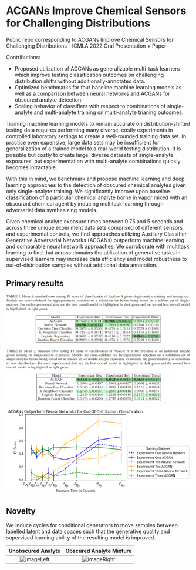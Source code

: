 # ACGANs Improve Chemical Sensors for Challenging Distributions
Public repo corresponding to ACGANs Improve Chemical Sensors for Challenging Distributions - ICMLA 2022 Oral Presentation + Paper

Contributions:

- Proposed utilization of ACGANs as generalizable multi-task learners which improve testing classification outcomes on challenging distribution shifts without additionally-annotated data.
- Optimized benchmarks for four baseline machine learning models as well as a comparison between neural networks and ACGANs for obscured analyte detection.
- Scaling behavior of classifiers with respect to combinations of single-analyte and multi-analyte training on multi-analyte trianing outcomes.

Training machine learning models to remain accurate on distribution-shifted testing data requires performing many diverse, costly experiments in controlled laboratory settings to create a well-rounded training data set. In practice even expensive, large data sets may be insufficient for generalization of a trained model to a real-world testing distribution. It is possible but costly to create large, diverse datasets of single-analyte exposures, but experimentation with multi-analyte combinations quickly becomes intractable.

With this in mind, we benchmark and propose machine learning and deep learning approaches to the detection of obscured chemical analytes given only single-analyte training. We significantly improve upon baseline classification of a particular chemical analyte borne in vapor mixed with an obscurant chemical agent by inducing multitask learning through adversarial data synthesizing models.

Given chemical analyte exposure times between 0.75 and 5 seconds and across three unique experiment data sets comprised of different sensors and experimental controls, we find approaches utilizing Auxiliary Classifier Generative Adversarial Networks (ACGANs) outperform machine learning and comparable neural network approaches. We corroborate with multitask learning to find that across domains the utilization of generative tasks in supervised learners may increase data efficiency and model robustness to out-of-distribution samples without additional data annotation.

## Primary results
![results table 1](imgs/table1.png)

![results table 2](imgs/table2.png)

![results_nn_acgan](imgs/nn_vs_acgan.png)

## Novelty
We induce cycles for conditional generators to move samples between labelled latent and data spaces such that the generative quality and supervised learning ability of the resulting model is improved.

Unobscured Analyte             |  Obscured Analyte Mixture
:-------------------------:|:-------------------------:
![imageLeft](imgs/analyte_a.png)  |  ![imageRight](imgs/analyte_a_analyte_b.png)


